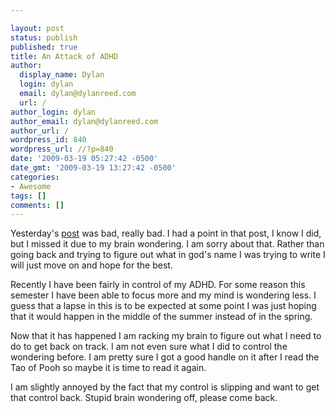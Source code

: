 ```yaml
---

layout: post
status: publish
published: true
title: An Attack of ADHD
author:
  display_name: Dylan
  login: dylan
  email: dylan@dylanreed.com
  url: /
author_login: dylan
author_email: dylan@dylanreed.com
author_url: /
wordpress_id: 840
wordpress_url: //?p=840
date: '2009-03-19 05:27:42 -0500'
date_gmt: '2009-03-19 13:27:42 -0500'
categories:
- Awesome
tags: []
comments: []
---
```


Yesterday's [post][1] was bad, really bad. I had a point in that post, I know I did, but I missed it due to my brain wondering.  I am sorry about that. Rather than going back and trying to figure out what in god's name I was trying to write I will just move on and hope for the best.

   [1]: //2009/03/18/a-new-fighter-has-entered-the-ring/

Recently I have been fairly in control of my ADHD. For some reason this semester I have been able to focus more and my mind is wondering less. I guess that a lapse in this is to be expected at some point I was just hoping that it would happen in the middle of the summer instead of in the spring.

Now that it has happened I am racking my brain to figure out what I need to do to get back on track. I am not even sure what I did to control the wondering before. I am pretty sure I got a good handle on it after I read the Tao of Pooh so maybe it is time to read it again.

I am slightly annoyed by the fact that my control is slipping and want to get that control back. Stupid brain wondering off, please come back. 
